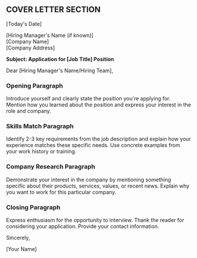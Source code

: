 ## COVER LETTER SECTION

[Today's Date]

[Hiring Manager's Name (if known)]  
[Company Name]  
[Company Address]

**Subject: Application for [Job Title] Position**

Dear [Hiring Manager's Name/Hiring Team],

### Opening Paragraph

Introduce yourself and clearly state the position you're applying for. Mention how you learned about the position and express your interest in the role and company.

### Skills Match Paragraph

Identify 2-3 key requirements from the job description and explain how your experience matches these specific needs. Use concrete examples from your work history or training.

### Company Research Paragraph

Demonstrate your interest in the company by mentioning something specific about their products, services, values, or recent news. Explain why you want to work for this particular company.

### Closing Paragraph

Express enthusiasm for the opportunity to interview. Thank the reader for considering your application. Provide your contact information.

Sincerely,

[Your Name]
